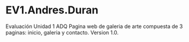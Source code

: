 # EV1.Andres.Duran
Evaluación Unidad 1 ADQ
Pagina web de galeria de arte compuesta de 3 paginas: inicio, galeria y contacto. Version 1.0.